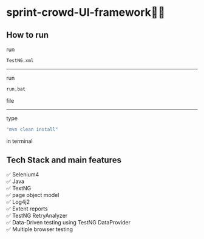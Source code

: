 # sprint-crowd-UI-framework👨‍💻

## How to run

run
```bash
TestNG.xml  
```
--------------------
run
```bash
run.bat 
```
file <br>

--------------------
type
```bash
"mvn clean install"
```
in terminal

## Tech Stack and main features
✅ Selenium4<br>
✅ Java<br>
✅ TextNG<br>
✅ page object model<br>
✅ Log4j2<br>
✅ Extent reports<br>
✅ TestNG RetryAnalyzer<br>
✅ Data-Driven testing using TestNG DataProvider<br>
✅ Multiple browser testing<br>

 
